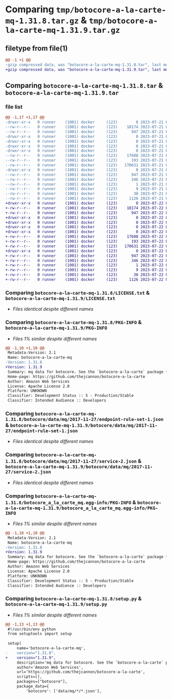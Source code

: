 # Comparing `tmp/botocore-a-la-carte-mq-1.31.8.tar.gz` & `tmp/botocore-a-la-carte-mq-1.31.9.tar.gz`

## filetype from file(1)

```diff
@@ -1 +1 @@
-gzip compressed data, was "botocore-a-la-carte-mq-1.31.8.tar", last modified: Fri Jul 21 01:21:37 2023, max compression
+gzip compressed data, was "botocore-a-la-carte-mq-1.31.9.tar", last modified: Sat Jul 22 01:20:39 2023, max compression
```

## Comparing `botocore-a-la-carte-mq-1.31.8.tar` & `botocore-a-la-carte-mq-1.31.9.tar`

### file list

```diff
@@ -1,17 +1,17 @@
-drwxr-xr-x   0 runner    (1001) docker     (123)        0 2023-07-21 01:21:37.591220 botocore-a-la-carte-mq-1.31.8/
--rw-r--r--   0 runner    (1001) docker     (123)    10174 2023-07-21 01:21:37.000000 botocore-a-la-carte-mq-1.31.8/LICENSE.txt
--rw-r--r--   0 runner    (1001) docker     (123)      947 2023-07-21 01:21:37.591220 botocore-a-la-carte-mq-1.31.8/PKG-INFO
-drwxr-xr-x   0 runner    (1001) docker     (123)        0 2023-07-21 01:21:37.591220 botocore-a-la-carte-mq-1.31.8/botocore/
-drwxr-xr-x   0 runner    (1001) docker     (123)        0 2023-07-21 01:21:37.591220 botocore-a-la-carte-mq-1.31.8/botocore/data/
-drwxr-xr-x   0 runner    (1001) docker     (123)        0 2023-07-21 01:21:37.591220 botocore-a-la-carte-mq-1.31.8/botocore/data/mq/
-drwxr-xr-x   0 runner    (1001) docker     (123)        0 2023-07-21 01:21:37.591220 botocore-a-la-carte-mq-1.31.8/botocore/data/mq/2017-11-27/
--rw-r--r--   0 runner    (1001) docker     (123)    17608 2023-07-21 01:21:06.000000 botocore-a-la-carte-mq-1.31.8/botocore/data/mq/2017-11-27/endpoint-rule-set-1.json
--rw-r--r--   0 runner    (1001) docker     (123)      193 2023-07-21 01:21:06.000000 botocore-a-la-carte-mq-1.31.8/botocore/data/mq/2017-11-27/paginators-1.json
--rw-r--r--   0 runner    (1001) docker     (123)   170631 2023-07-21 01:21:06.000000 botocore-a-la-carte-mq-1.31.8/botocore/data/mq/2017-11-27/service-2.json
-drwxr-xr-x   0 runner    (1001) docker     (123)        0 2023-07-21 01:21:37.591220 botocore-a-la-carte-mq-1.31.8/botocore_a_la_carte_mq.egg-info/
--rw-r--r--   0 runner    (1001) docker     (123)      947 2023-07-21 01:21:37.000000 botocore-a-la-carte-mq-1.31.8/botocore_a_la_carte_mq.egg-info/PKG-INFO
--rw-r--r--   0 runner    (1001) docker     (123)      346 2023-07-21 01:21:37.000000 botocore-a-la-carte-mq-1.31.8/botocore_a_la_carte_mq.egg-info/SOURCES.txt
--rw-r--r--   0 runner    (1001) docker     (123)        1 2023-07-21 01:21:37.000000 botocore-a-la-carte-mq-1.31.8/botocore_a_la_carte_mq.egg-info/dependency_links.txt
--rw-r--r--   0 runner    (1001) docker     (123)        9 2023-07-21 01:21:37.000000 botocore-a-la-carte-mq-1.31.8/botocore_a_la_carte_mq.egg-info/top_level.txt
--rw-r--r--   0 runner    (1001) docker     (123)       38 2023-07-21 01:21:37.591220 botocore-a-la-carte-mq-1.31.8/setup.cfg
--rw-r--r--   0 runner    (1001) docker     (123)     1126 2023-07-21 01:21:37.000000 botocore-a-la-carte-mq-1.31.8/setup.py
+drwxr-xr-x   0 runner    (1001) docker     (123)        0 2023-07-22 01:20:39.521143 botocore-a-la-carte-mq-1.31.9/
+-rw-r--r--   0 runner    (1001) docker     (123)    10174 2023-07-22 01:20:39.000000 botocore-a-la-carte-mq-1.31.9/LICENSE.txt
+-rw-r--r--   0 runner    (1001) docker     (123)      947 2023-07-22 01:20:39.521143 botocore-a-la-carte-mq-1.31.9/PKG-INFO
+drwxr-xr-x   0 runner    (1001) docker     (123)        0 2023-07-22 01:20:39.517143 botocore-a-la-carte-mq-1.31.9/botocore/
+drwxr-xr-x   0 runner    (1001) docker     (123)        0 2023-07-22 01:20:39.517143 botocore-a-la-carte-mq-1.31.9/botocore/data/
+drwxr-xr-x   0 runner    (1001) docker     (123)        0 2023-07-22 01:20:39.517143 botocore-a-la-carte-mq-1.31.9/botocore/data/mq/
+drwxr-xr-x   0 runner    (1001) docker     (123)        0 2023-07-22 01:20:39.521143 botocore-a-la-carte-mq-1.31.9/botocore/data/mq/2017-11-27/
+-rw-r--r--   0 runner    (1001) docker     (123)    17608 2023-07-22 01:20:09.000000 botocore-a-la-carte-mq-1.31.9/botocore/data/mq/2017-11-27/endpoint-rule-set-1.json
+-rw-r--r--   0 runner    (1001) docker     (123)      193 2023-07-22 01:20:09.000000 botocore-a-la-carte-mq-1.31.9/botocore/data/mq/2017-11-27/paginators-1.json
+-rw-r--r--   0 runner    (1001) docker     (123)   170631 2023-07-22 01:20:09.000000 botocore-a-la-carte-mq-1.31.9/botocore/data/mq/2017-11-27/service-2.json
+drwxr-xr-x   0 runner    (1001) docker     (123)        0 2023-07-22 01:20:39.521143 botocore-a-la-carte-mq-1.31.9/botocore_a_la_carte_mq.egg-info/
+-rw-r--r--   0 runner    (1001) docker     (123)      947 2023-07-22 01:20:39.000000 botocore-a-la-carte-mq-1.31.9/botocore_a_la_carte_mq.egg-info/PKG-INFO
+-rw-r--r--   0 runner    (1001) docker     (123)      346 2023-07-22 01:20:39.000000 botocore-a-la-carte-mq-1.31.9/botocore_a_la_carte_mq.egg-info/SOURCES.txt
+-rw-r--r--   0 runner    (1001) docker     (123)        1 2023-07-22 01:20:39.000000 botocore-a-la-carte-mq-1.31.9/botocore_a_la_carte_mq.egg-info/dependency_links.txt
+-rw-r--r--   0 runner    (1001) docker     (123)        9 2023-07-22 01:20:39.000000 botocore-a-la-carte-mq-1.31.9/botocore_a_la_carte_mq.egg-info/top_level.txt
+-rw-r--r--   0 runner    (1001) docker     (123)       38 2023-07-22 01:20:39.521143 botocore-a-la-carte-mq-1.31.9/setup.cfg
+-rw-r--r--   0 runner    (1001) docker     (123)     1126 2023-07-22 01:20:39.000000 botocore-a-la-carte-mq-1.31.9/setup.py
```

### Comparing `botocore-a-la-carte-mq-1.31.8/LICENSE.txt` & `botocore-a-la-carte-mq-1.31.9/LICENSE.txt`

 * *Files identical despite different names*

### Comparing `botocore-a-la-carte-mq-1.31.8/PKG-INFO` & `botocore-a-la-carte-mq-1.31.9/PKG-INFO`

 * *Files 1% similar despite different names*

```diff
@@ -1,10 +1,10 @@
 Metadata-Version: 2.1
 Name: botocore-a-la-carte-mq
-Version: 1.31.8
+Version: 1.31.9
 Summary: mq data for botocore. See the `botocore-a-la-carte` package for more info.
 Home-page: https://github.com/thejcannon/botocore-a-la-carte
 Author: Amazon Web Services
 License: Apache License 2.0
 Platform: UNKNOWN
 Classifier: Development Status :: 5 - Production/Stable
 Classifier: Intended Audience :: Developers
```

### Comparing `botocore-a-la-carte-mq-1.31.8/botocore/data/mq/2017-11-27/endpoint-rule-set-1.json` & `botocore-a-la-carte-mq-1.31.9/botocore/data/mq/2017-11-27/endpoint-rule-set-1.json`

 * *Files identical despite different names*

### Comparing `botocore-a-la-carte-mq-1.31.8/botocore/data/mq/2017-11-27/service-2.json` & `botocore-a-la-carte-mq-1.31.9/botocore/data/mq/2017-11-27/service-2.json`

 * *Files identical despite different names*

### Comparing `botocore-a-la-carte-mq-1.31.8/botocore_a_la_carte_mq.egg-info/PKG-INFO` & `botocore-a-la-carte-mq-1.31.9/botocore_a_la_carte_mq.egg-info/PKG-INFO`

 * *Files 1% similar despite different names*

```diff
@@ -1,10 +1,10 @@
 Metadata-Version: 2.1
 Name: botocore-a-la-carte-mq
-Version: 1.31.8
+Version: 1.31.9
 Summary: mq data for botocore. See the `botocore-a-la-carte` package for more info.
 Home-page: https://github.com/thejcannon/botocore-a-la-carte
 Author: Amazon Web Services
 License: Apache License 2.0
 Platform: UNKNOWN
 Classifier: Development Status :: 5 - Production/Stable
 Classifier: Intended Audience :: Developers
```

### Comparing `botocore-a-la-carte-mq-1.31.8/setup.py` & `botocore-a-la-carte-mq-1.31.9/setup.py`

 * *Files 1% similar despite different names*

```diff
@@ -1,13 +1,13 @@
 #!/usr/bin/env python
 from setuptools import setup
 
 setup(
     name='botocore-a-la-carte-mq',
-    version="1.31.8",
+    version="1.31.9",
     description='mq data for botocore. See the `botocore-a-la-carte` package for more info.',
     author='Amazon Web Services',
     url='https://github.com/thejcannon/botocore-a-la-carte',
     scripts=[],
     packages=["botocore"],
     package_data={
         'botocore': ['data/mq/*/*.json'],
```

